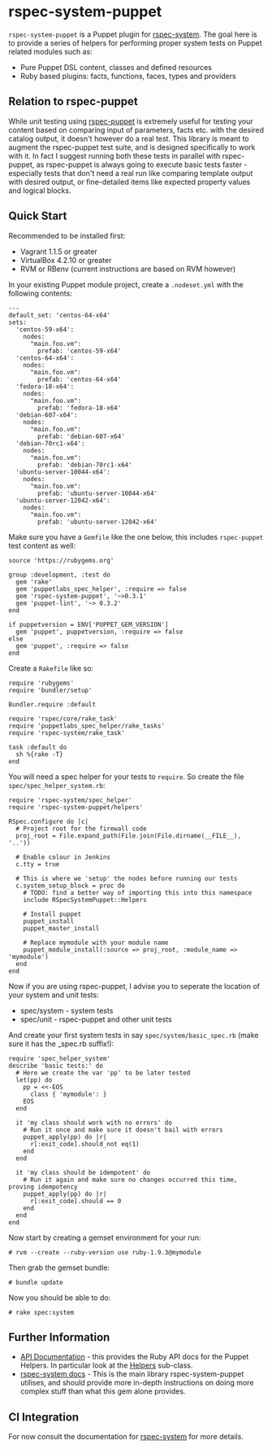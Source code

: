 # rspec-system-puppet

`rspec-system-puppet` is a Puppet plugin for [rspec-system](https://rubygems.org/gems/rspec-system). The goal here is to provide a series of helpers for performing proper system tests on Puppet related modules such as:

* Pure Puppet DSL content, classes and defined resources
* Ruby based plugins: facts, functions, faces, types and providers

## Relation to rspec-puppet

While unit testing using [rspec-puppet](https://rubygems.org/gems/rspec-puppet) is extremely useful for testing your content based on comparing input of parameters, facts etc. with the desired catalog output, it doesn't however do a real test. This library is meant to augment the rspec-puppet test suite, and is designed specifically to work with it. In fact I suggest running both these tests in parallel with rspec-puppet, as rspec-puppet is always going to execute basic tests faster - especially tests that don't need a real run like comparing template output with desired output, or fine-detailed items like expected property values and logical blocks.

## Quick Start

Recommended to be installed first:

* Vagrant 1.1.5 or greater
* VirtualBox 4.2.10 or greater
* RVM or RBenv (current instructions are based on RVM however)

In your existing Puppet module project, create a `.nodeset.yml` with the following contents:

    ---
    default_set: 'centos-64-x64'
    sets:
      'centos-59-x64':
        nodes:
          "main.foo.vm":
            prefab: 'centos-59-x64'
      'centos-64-x64':
        nodes:
          "main.foo.vm":
            prefab: 'centos-64-x64'
      'fedora-18-x64':
        nodes:
          "main.foo.vm":
            prefab: 'fedora-18-x64'
      'debian-607-x64':
        nodes:
          "main.foo.vm":
            prefab: 'debian-607-x64'
      'debian-70rc1-x64':
        nodes:
          "main.foo.vm":
            prefab: 'debian-70rc1-x64'
      'ubuntu-server-10044-x64':
        nodes:
          "main.foo.vm":
            prefab: 'ubuntu-server-10044-x64'
      'ubuntu-server-12042-x64':
        nodes:
          "main.foo.vm":
            prefab: 'ubuntu-server-12042-x64'

Make sure you have a `Gemfile` like the one below, this includes `rspec-puppet` test content as well:

    source 'https://rubygems.org'

    group :development, :test do
      gem 'rake'
      gem 'puppetlabs_spec_helper', :require => false
      gem 'rspec-system-puppet', '~>0.3.1'
      gem 'puppet-lint', '~> 0.3.2'
    end

    if puppetversion = ENV['PUPPET_GEM_VERSION']
      gem 'puppet', puppetversion, :require => false
    else
      gem 'puppet', :require => false
    end

Create a `Rakefile` like so:

    require 'rubygems'
    require 'bundler/setup'

    Bundler.require :default

    require 'rspec/core/rake_task'
    require 'puppetlabs_spec_helper/rake_tasks'
    require 'rspec-system/rake_task'

    task :default do
      sh %{rake -T}
    end

You will need a spec helper for your tests to `require`. So create the file `spec/spec_helper_system.rb`:

    require 'rspec-system/spec_helper'
    require 'rspec-system-puppet/helpers'

    RSpec.configure do |c|
      # Project root for the firewall code
      proj_root = File.expand_path(File.join(File.dirname(__FILE__), '..'))

      # Enable colour in Jenkins
      c.tty = true

      # This is where we 'setup' the nodes before running our tests
      c.system_setup_block = proc do
        # TODO: find a better way of importing this into this namespace
        include RSpecSystemPuppet::Helpers

        # Install puppet
        puppet_install
        puppet_master_install

        # Replace mymodule with your module name
        puppet_module_install(:source => proj_root, :module_name => 'mymodule')
      end
    end

Now if you are using rspec-puppet, I advise you to seperate the location of your system and unit tests:

* spec/system - system tests
* spec/unit - rspec-puppet and other unit tests

And create your first system tests in say `spec/system/basic_spec.rb` (make sure it has the _spec.rb suffix!):

    require 'spec_helper_system'
    describe 'basic tests:' do
      # Here we create the var 'pp' to be later tested
      let(pp) do
        pp = <<-EOS
          class { 'mymodule': }
        EOS
      end

      it 'my class should work with no errors' do
        # Run it once and make sure it doesn't bail with errors
        puppet_apply(pp) do |r|
          r[:exit_code].should_not eq(1)
        end
      end

      it 'my class should be idempotent' do
        # Run it again and make sure no changes occurred this time, proving idempotency
        puppet_apply(pp) do |r|
          r[:exit_code].should == 0
        end
      end
    end

Now start by creating a gemset environment for your run:

    # rvm --create --ruby-version use ruby-1.9.3@mymodule

Then grab the gemset bundle:

    # bundle update

Now you should be able to do:

    # rake spec:system

## Further Information

* [API Documentation](http://rubydoc.info/gems/rspec-system-puppet/) - this provides the Ruby API docs for the Puppet Helpers. In particular look at the [Helpers](http://rubydoc.info/gems/rspec-system-puppet/RSpecSystemPuppet/Helpers) sub-class.
* [rspec-system docs](http://rubydoc.info/gems/rspec-system) - This is the main library rspec-system-puppet utilises, and should provide more in-depth instructions on doing more complex stuff than what this gem alone provides.

## CI Integration

For now consult the documentation for [rspec-system](http://rubygems.org/gems/rspec-system) for more details.
